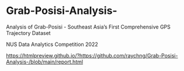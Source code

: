 # Grab-Posisi-Analysis-
Analysis of Grab-Posisi - Southeast Asia’s First Comprehensive GPS Trajectory Dataset 

NUS Data Analytics Competition 2022

https://htmlpreview.github.io/?https://github.com/raychng/Grab-Posisi-Analysis-/blob/main/report.html
